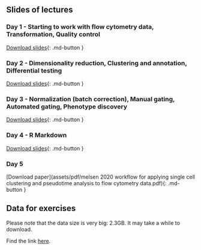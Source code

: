 ## Slides of lectures

### Day 1 - Starting to work with flow cytometry data, Transformation, Quality control

[Download slides](assets/pdf/flowCyto_day1.pdf){: .md-button }

### Day 2 - Dimensionality reduction, Clustering and annotation, Differential testing

[Download slides](assets/pdf/flowCyto_day2.pdf){: .md-button }

### Day 3 - Normalization (batch correction), Manual gating, Automated gating, Phenotype discovery

[Download slides](assets/pdf/flowCyto_day3.pdf){: .md-button }

### Day 4 - R Markdown

[Download slides](assets/pdf/flowCyto_day4.pdf){: .md-button }

### Day 5 

[Download paper](assets/pdf/melsen 2020 workflow for applying single cell clustering and pseudotime analysis to flow cytometry data.pdf){: .md-button }

## Data for exercises

Please note that the data size is very big: 2.3GB. It may take a while to download.

Find the link [here](https://flowcourse.s3.eu-central-1.amazonaws.com/course_datasets.zip). 

<!-- This is commented text -->
<!-- [Download part 2](../assets/pdfs/EA_122021_TW.pdf){: .md-button } -->

